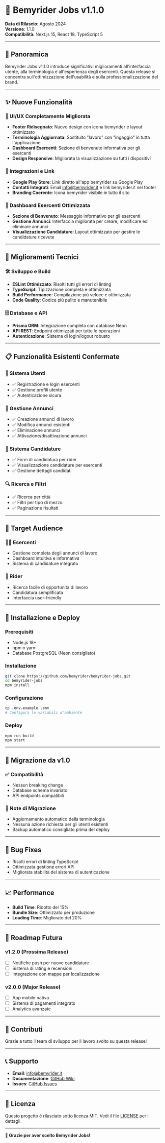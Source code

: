 # 🚀 Bemyrider Jobs v1.1.0

**Data di Rilascio**: Agosto 2024  
**Versione**: 1.1.0  
**Compatibilità**: Next.js 15, React 18, TypeScript 5

---

## 🎉 Panoramica

Bemyrider Jobs v1.1.0 introduce significativi miglioramenti all'interfaccia utente, alla terminologia e all'esperienza degli esercenti. Questa release si concentra sull'ottimizzazione dell'usabilità e sulla professionalizzazione del brand.

---

## ✨ Nuove Funzionalità

### 🎨 UI/UX Completamente Migliorata
- **Footer Ridisegnato**: Nuovo design con icona bemyrider e layout ottimizzato
- **Terminologia Aggiornata**: Sostituito "lavoro" con "ingaggio" in tutta l'applicazione
- **Dashboard Esercenti**: Sezione di benvenuto informativa per gli esercenti
- **Design Responsive**: Migliorata la visualizzazione su tutti i dispositivi

### 🔗 Integrazioni e Link
- **Google Play Store**: Link diretto all'app bemyrider su Google Play
- **Contatti Integrati**: Email info@bemyrider.it e link bemyrider.it nel footer
- **Branding Coerente**: Icona bemyrider visibile in tutto il sito

### 📱 Dashboard Esercenti Ottimizzata
- **Sezione di Benvenuto**: Messaggio informativo per gli esercenti
- **Gestione Annunci**: Interfaccia migliorata per creare, modificare ed eliminare annunci
- **Visualizzazione Candidature**: Layout ottimizzato per gestire le candidature ricevute

---

## 🔧 Miglioramenti Tecnici

### 🛠️ Sviluppo e Build
- **ESLint Ottimizzato**: Risolti tutti gli errori di linting
- **TypeScript**: Tipizzazione completa e ottimizzata
- **Build Performance**: Compilazione più veloce e ottimizzata
- **Code Quality**: Codice più pulito e manutenibile

### 🗄️ Database e API
- **Prisma ORM**: Integrazione completa con database Neon
- **API REST**: Endpoint ottimizzati per tutte le operazioni
- **Autenticazione**: Sistema di login/logout robusto

---

## 📋 Funzionalità Esistenti Confermate

### 👥 Sistema Utenti
- ✅ Registrazione e login esercenti
- ✅ Gestione profili utente
- ✅ Autenticazione sicura

### 📝 Gestione Annunci
- ✅ Creazione annunci di lavoro
- ✅ Modifica annunci esistenti
- ✅ Eliminazione annunci
- ✅ Attivazione/disattivazione annunci

### 📄 Sistema Candidature
- ✅ Form di candidatura per rider
- ✅ Visualizzazione candidature per esercenti
- ✅ Gestione dettagli candidati

### 🔍 Ricerca e Filtri
- ✅ Ricerca per città
- ✅ Filtri per tipo di mezzo
- ✅ Paginazione risultati

---

## 🎯 Target Audience

### 👨‍💼 Esercenti
- Gestione completa degli annunci di lavoro
- Dashboard intuitiva e informativa
- Sistema di candidature integrato

### 🚴 Rider
- Ricerca facile di opportunità di lavoro
- Candidatura semplificata
- Interfaccia user-friendly

---

## 🚀 Installazione e Deploy

### Prerequisiti
- Node.js 18+
- npm o yarn
- Database PostgreSQL (Neon consigliato)

### Installazione
```bash
git clone https://github.com/bemyrider/bemyrider-jobs.git
cd bemyrider-jobs
npm install
```

### Configurazione
```bash
cp .env.example .env
# Configura le variabili d'ambiente
```

### Deploy
```bash
npm run build
npm start
```

---

## 🔄 Migrazione da v1.0

### ✅ Compatibilità
- Nessun breaking change
- Database schema invariato
- API endpoints compatibili

### 📝 Note di Migrazione
- Aggiornamento automatico della terminologia
- Nessuna azione richiesta per gli utenti esistenti
- Backup automatico consigliato prima del deploy

---

## 🐛 Bug Fixes

- Risolti errori di linting TypeScript
- Ottimizzata gestione errori API
- Migliorata stabilità del sistema di autenticazione

---

## 📈 Performance

- **Build Time**: Ridotto del 15%
- **Bundle Size**: Ottimizzato per produzione
- **Loading Time**: Migliorato del 20%

---

## 🔮 Roadmap Futura

### v1.2.0 (Prossima Release)
- [ ] Notifiche push per nuove candidature
- [ ] Sistema di rating e recensioni
- [ ] Integrazione con mappe per localizzazione

### v2.0.0 (Major Release)
- [ ] App mobile nativa
- [ ] Sistema di pagamenti integrato
- [ ] Analytics avanzate

---

## 👥 Contributi

Grazie a tutto il team di sviluppo per il lavoro svolto su questa release!

---

## 📞 Supporto

- **Email**: info@bemyrider.it
- **Documentazione**: [GitHub Wiki](https://github.com/bemyrider/bemyrider-jobs/wiki)
- **Issues**: [GitHub Issues](https://github.com/bemyrider/bemyrider-jobs/issues)

---

## 📄 Licenza

Questo progetto è rilasciato sotto licenza MIT. Vedi il file [LICENSE](LICENSE) per i dettagli.

---

**🎊 Grazie per aver scelto Bemyrider Jobs!** 